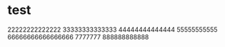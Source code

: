 # test
22222222222222
33333333333333
44444444444444
55555555555
66666666666666666
7777777
888888888888
